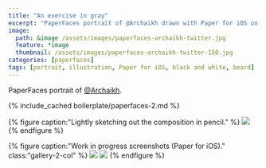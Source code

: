 ```yaml
---
title: "An exercise in gray"
excerpt: "PaperFaces portrait of @Archaikh drawn with Paper for iOS on an iPad."
image: 
  path: &image /assets/images/paperfaces-archaikh-twitter.jpg 
  feature: *image
  thumbnail: /assets/images/paperfaces-archaikh-twitter-150.jpg
categories: [paperfaces]
tags: [portrait, illustration, Paper for iOS, black and white, beard]
---
```


PaperFaces portrait of [@Archaikh](https://twitter.com/Archaikh).

{% include_cached boilerplate/paperfaces-2.md %}

{% figure caption:"Lightly sketching out the composition in pencil." %}
[![](/assets/images/paperfaces-archaikh-process-1-750.jpg)](/assets/images/paperfaces-archaikh-process-1-lg.jpg)
{% endfigure %}

{% figure caption:"Work in progress screenshots (Paper for iOS)." class:"gallery-2-col" %}
[![](/assets/images/paperfaces-archaikh-process-2-600.jpg)](/assets/images/paperfaces-archaikh-process-2-lg.jpg)
[![](/assets/images/paperfaces-archaikh-process-3-600.jpg)](/assets/images/paperfaces-archaikh-process-3-lg.jpg)
{% endfigure %}
